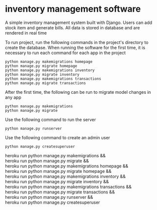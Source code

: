 # inventory management software
A simple inventory management system built with Django.
Users can add stock item and generate bills. All data is stored in database and are rendered in real time

To run project, run the following commands in the project's directory to create the database. When running the software for the first time, it is necessary to run each command for each app in the project
```
python manage.py makemigrations homepage
python manage.py migrate homepage
python manage.py makemigrations inventory
python manage.py migrate inventory
python manage.py makemigrations transactions
python manage.py migrate transactions
```
After the first time, the following can be run to migrate model changes in any app
```
python manage.py makemigrations
python manage.py migrate
```
Use the following command to run the server
```
python manage.py runserver
```
Use the following command to create an admin user 
```
python manage.py createsuperuser
```


heroku run python manage.py makemigrations &&\
heroku run python manage.py migrate &&\
heroku run python manage.py makemigrations homepage &&\
heroku run python manage.py migrate homepage &&\
heroku run python manage.py makemigrations inventory &&\
heroku run python manage.py migrate inventory &&\
heroku run python manage.py makemigrations transactions &&\
heroku run python manage.py migrate transactions &&\
heroku run python manage.py runserver &&\
heroku run python manage.py createsuperuser

